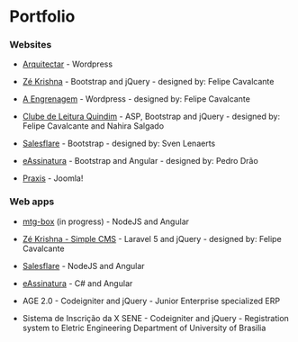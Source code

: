 Portfolio
===

### Websites
- [Arquitectar](http://arquitectar.com.br/) - Wordpress

- [Zé Krishna](http://zekrishna.com/) - Bootstrap and jQuery - designed by: Felipe Cavalcante

- [A Engrenagem](http://aengrenagem.com) - Wordpress - designed by: Felipe Cavalcante

- [Clube de Leitura Quindim](https://www.clubequindim.com.br/) - ASP, Bootstrap and jQuery - designed by: Felipe Cavalcante and Nahira Salgado

- [Salesflare](http://salesflare.com) - Bootstrap - designed by:  Sven Lenaerts 

- [eAssinatura](http://eassinatura.com.br/) - Bootstrap and Angular - designed by: Pedro Drão

- [Praxis](http://www.praxisconsultoria.org.br/site/) - Joomla!


### Web apps
- [mtg-box](https://github.com/prxg22/mtg-box) (in progress) - NodeJS and Angular

- [Zé Krishna - Simple CMS](http://api.zekrishna.com/) - Laravel 5 and jQuery - designed by: Felipe Cavalcante

- [Salesflare](https://app.salesflare.com/#/signup/) - NodeJS and Angular

- [eAssinatura](http://eassinatura.com.br/) - C# and Angular

- AGE 2.0 - Codeigniter and jQuery - Junior Enterprise specialized ERP

- Sistema de Inscrição da X SENE - Codeigniter and jQuery - Registration system to Eletric Engineering Department of University of Brasilia

 
    

